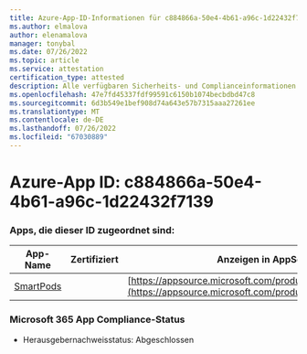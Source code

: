 ```yaml
---
title: Azure-App-ID-Informationen für c884866a-50e4-4b61-a96c-1d22432f7139
ms.author: elmalova
author: elenamalova
manager: tonybal
ms.date: 07/26/2022
ms.topic: article
ms.service: attestation
certification_type: attested
description: Alle verfügbaren Sicherheits- und Complianceinformationen für c884866a-50e4-4b61-a96c-1d22432f7139.
ms.openlocfilehash: 47e7fd45337fdf99591c6150b1074becbdbd47c8
ms.sourcegitcommit: 6d3b549e1bef908d74a643e57b7315aaa27261ee
ms.translationtype: MT
ms.contentlocale: de-DE
ms.lasthandoff: 07/26/2022
ms.locfileid: "67030889"
---
```

# <a name="azure-app-id-c884866a-50e4-4b61-a96c-1d22432f7139"></a>Azure-App ID: c884866a-50e4-4b61-a96c-1d22432f7139


### <a name="apps-associated-with-this-id"></a>Apps, die dieser ID zugeordnet sind:
| **App-Name** | **Zertifiziert** | **Anzeigen in AppSource** |
|--------------|---------------|-----------------------|
| [SmartPods](../forward/WA200004105.md) |  | [https://appsource.microsoft.com/product/office/WA200004105](https://appsource.microsoft.com/product/office/WA200004105) |

### <a name="microsoft-365-app-compliance-status"></a>Microsoft 365 App Compliance-Status
- Herausgebernachweisstatus: Abgeschlossen
